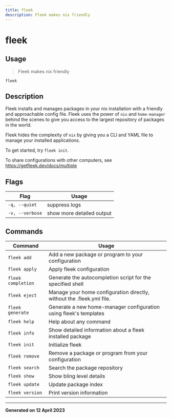 ```yaml
---
title: fleek
description: Fleek makes nix friendly
---
```


# fleek

## Usage
> Fleek makes nix friendly

```shell
fleek
```

## Description


Fleek installs and manages packages in your nix installation with a friendly and approachable config file.
Fleek uses the power of `nix` and `home-manager` behind the scenes to give you access to the largest repository of packages in the world.

Fleek hides the complexity of `nix` by giving you a CLI and YAML file to manage your installed applications.

To get started, try `fleek init`.

To share configurations with other computers, see https://getfleek.dev/docs/multiple



## Flags
|Flag|Usage|
|----|-----|
|`-q, --quiet`|suppress logs|
|`-v, --verbose`|show more detailed output|

## Commands
|Command|Usage|
|-------|-----|
|`fleek add`|Add a new package or program to your configuration|
|`fleek apply`|Apply fleek configuration|
|`fleek completion`|Generate the autocompletion script for the specified shell|
|`fleek eject`|Manage your home configuration directly, without the .fleek.yml file.|
|`fleek generate`|Generate a new home-manager configuration using fleek's templates|
|`fleek help`|Help about any command|
|`fleek info`|Show detailed information about a fleek installed package|
|`fleek init`|Initialize fleek|
|`fleek remove`|Remove a package or program from your configuration|
|`fleek search`|Search the package repository|
|`fleek show`|Show bling level details|
|`fleek update`|Update package index|
|`fleek version`|Print version information|


---
**Generated on 12 April 2023**
